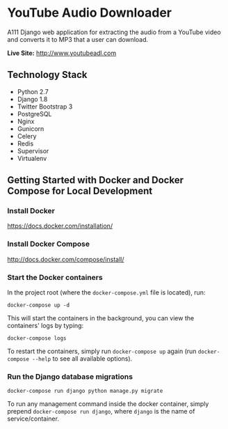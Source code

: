YouTube Audio Downloader
========================

A111 Django web application for extracting the audio from a YouTube video and converts it to MP3 that a user can download.

**Live Site:** http://www.youtubeadl.com


Technology Stack
----------------

- Python 2.7
- Django 1.8
- Twitter Bootstrap 3
- PostgreSQL
- Nginx
- Gunicorn
- Celery
- Redis
- Supervisor
- Virtualenv


Getting Started with Docker and Docker Compose for Local Development
--------------------------------------------------------------------

### Install Docker

https://docs.docker.com/installation/

### Install Docker Compose

http://docs.docker.com/compose/install/

### Start the Docker containers

In the project root (where the `docker-compose.yml` file is located), run:

`docker-compose up -d`

This will start the containers in the background, you can view the containers' logs by typing:

`docker-compose logs`

To restart the containers, simply run `docker-compose up` again (run `docker-compose --help` to see all available options).

### Run the Django database migrations

`docker-compose run django python manage.py migrate`

To run any management command inside the docker container, simply prepend `docker-compose run django`, where `django` is the name of service/container.
